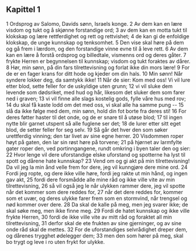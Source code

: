 ## Kapittel 1

1 Ordsprog av Salomo, Davids sønn, Israels konge. 
2 Av dem kan en lære visdom og tukt og å skjønne forstandige ord; 
3 av dem kan en motta tukt til klokskap og lære rettferdighet og rett og rettvishet; 
4 de kan gi de enfoldige klokskap, de unge kunnskap og tenksomhet. 
5 Den vise skal høre på dem og gå frem i lærdom, og den forstandige vinne evne til å leve rett. 
6 Av dem kan en lære å forstå ordsprog og billedtale, vismenns ord og deres gåter. 
7 frykte Herren er begynnelsen til kunnskap; visdom og tukt foraktes av dårer. 
8 Hør, min sønn, på din fars tilrettevisning og forlat ikke din mors lære! 
9 For de er en fager krans for ditt hode og kjeder om din hals. 
10 Min sønn! Når syndere lokker deg, da samtykk ikke! 
11 Når de sier: Kom med oss! Vi vil lure etter blod, sette feller for de uskyldige uten grunn; 
12 vi vil sluke dem levende som dødsriket, med hud og hår, likesom det sluker dem som farer ned i graven; 
13 vi vil finne alle slags kostelig gods, fylle våre hus med rov; 
14 du skal få kaste lodd om det med oss, vi skal alle ha samme pung -- 
15 slå da ikke følge med dem, min sønn, hold din fot borte fra deres sti! 
16 For deres føtter haster til det onde, og de er snare til å utøse blod; 
17 til ingen nytte blir garnet utspent så alle fuglene ser det; 
18 de lurer etter sitt eget blod, de setter feller for seg selv. 
19 Så går det hver den som søker urettferdig vinning; den tar livet av sine egne herrer. 
20 Visdommen roper høyt på gaten, den lar sin røst høre på torvene; 
21 på hjørnet av larmfylte gater roper den, ved portinngangene, rundt omkring i byen taler den og sier: 
22 Hvor lenge vil dere uforstandige elske uforstand og spotterne ha lyst til spott og dårene hate kunnskap? 
23 Vend om og gi akt på min tilrettevisning! Da vil jeg la min ånd velle frem for dere, jeg vil kunngjøre dere mine ord. 
24 Fordi jeg ropte, og dere ikke ville høre, fordi jeg rakte ut min hånd, og ingen gav akt, 
25 fordi dere forsmådde alle mine råd og ikke ville vite av min tilrettevisning, 
26 så vil også jeg le når ulykken rammer dere, jeg vil spotte når det kommer som dere reddes for, 
27 når det dere reddes for, kommer som et uvær, og deres ulykke farer frem som en stormvind, når trengsel og nød kommer over dere. 
28 Da skal de kalle på meg, men jeg svarer ikke; de skal søke meg, men ikke finne meg. 
29 Fordi de hatet kunnskap og ikke ville frykte Herren, 
30 fordi de ikke ville vite av mitt råd og foraktet all min tilrettevisning, 
31 derfor skal de ete frukten av sine gjerninger, og av sine onde råd skal de mettes. 
32 For de uforstandiges selvrådighet dreper dem, og dårenes trygghet ødelegger dem; 
33 men den som hører på meg, skal bo trygt og leve i ro uten frykt for ulykke.
